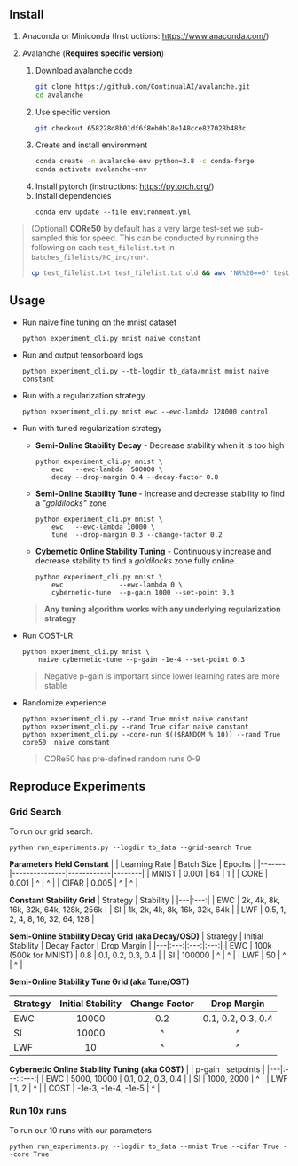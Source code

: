 ## Install
1. Anaconda or Miniconda (Instructions: https://www.anaconda.com/)
2. Avalanche
 (**Requires specific version**)

    1. Download avalanche code
        ```sh
        git clone https://github.com/ContinualAI/avalanche.git
        cd avalanche
        ```
    2. Use specific version
        ```sh
        git checkout 658228d8b01df6f8eb0b18e148cce827028b483c 
        ```
    3. Create and install environment
        ```sh
        conda create -n avalanche-env python=3.8 -c conda-forge
        conda activate avalanche-env
        ```
    4. Install pytorch (instructions: https://pytorch.org/)
    5. Install dependencies
        ```
        conda env update --file environment.yml
        ```

> (Optional) **CORe50** by default has a very large test-set we sub-sampled this for speed. This can be conducted by running the following on each `test_filelist.txt` in `batches_filelists/NC_inc/run*`.
> ```sh
> cp test_filelist.txt test_filelist.txt.old && awk 'NR%20==0' test_filelist.> txt.old > test_filelist.txt
> ```


## Usage

- Run naive fine tuning on the mnist dataset
    ```
    python experiment_cli.py mnist naive constant
    ```

- Run and output tensorboard logs
    ```
    python experiment_cli.py --tb-logdir tb_data/mnist mnist naive constant
    ```
- Run with a regularization strategy.
    ```
    python experiment_cli.py mnist ewc --ewc-lambda 128000 control
    ```
- Run with tuned regularization strategy
    - **Semi-Online Stability Decay** - Decrease stability when it is too high
        ```
        python experiment_cli.py mnist \
            ewc   --ewc-lambda  500000 \
            decay --drop-margin 0.4 --decay-factor 0.8
        ```
    - **Semi-Online Stability Tune** - Increase and decrease stability to find a *"goldilocks"* zone
        ```
        python experiment_cli.py mnist \
            ewc   --ewc-lambda 10000 \
            tune  --drop-margin 0.3 --change-factor 0.2
        ```
    - **Cybernetic Online Stability Tuning** - Continuously increase and decrease stability to find a *goldilocks* zone fully online.
        ```
        python experiment_cli.py mnist \
            ewc              --ewc-lambda 0 \
            cybernetic-tune  --p-gain 1000 --set-point 0.3
        ```
    > **Any tuning algorithm works with any underlying regularization strategy**
- Run COST-LR.
    ```
    python experiment_cli.py mnist \
        naive cybernetic-tune --p-gain -1e-4 --set-point 0.3
    ```
    > Negative p-gain is important since lower learning rates are more stable

- Randomize experience
    ```
    python experiment_cli.py --rand True mnist naive constant
    python experiment_cli.py --rand True cifar naive constant
    python experiment_cli.py --core-run $(($RANDOM % 10)) --rand True core50  naive constant
    ```
    > CORe50 has pre-defined random runs 0-9

## Reproduce Experiments

### Grid Search
To run our grid search.
```
python run_experiments.py --logdir tb_data --grid-search True
```
**Parameters Held Constant**
|       | Learning Rate | Batch Size | Epochs |
|-------|---------------|------------|--------|
| MNIST |     0.001     |     64     |    1   |
| CORE  |     0.001     |      ^     |    ^   |
| CIFAR |     0.005     |      ^     |    ^   |

**Constant Stability Grid**
| Strategy  | Stability |
|---|:---:|
| EWC | 2k, 4k, 8k, 16k, 32k, 64k, 128k, 256k | 
| SI | 1k, 2k, 4k, 8k, 16k, 32k, 64k | 
| LWF | 0.5, 1, 2, 4, 8, 16, 32, 64, 128 |

**Semi-Online Stability Decay Grid (aka Decay/OSD)**
| Strategy | Initial Stability | Decay Factor | Drop Margin |
|---|:---:|:---:|:---:|
| EWC | 100k (500k for MNIST) | 0.8 | 0.1, 0.2, 0.3, 0.4 |
| SI | 100000 | ^  | ^ |
| LWF | 50 | ^ | ^ |

**Semi-Online Stability Tune Grid (aka Tune/OST)**

| Strategy | Initial Stability | Change Factor | Drop Margin |
|---|:---:|:---:|:---:|
| EWC | 10000 | 0.2 | 0.1, 0.2, 0.3, 0.4 |
| SI | 10000 | ^ | ^ |
| LWF | 10 | ^ | ^ |

**Cybernetic Online Stability Tuning (aka COST)**
|  | p-gain | setpoints |
|---|:---:|:---:|
| EWC | 5000, 10000 | 0.1, 0.2, 0.3, 0.4 |
| SI | 1000, 2000 | ^ |
| LWF | 1, 2 | ^ |
| COST | -1e-3, -1e-4, -1e-5 | ^ |

### Run 10x runs
To run our 10 runs with our parameters
```
python run_experiments.py --logdir tb_data --mnist True --cifar True --core True
```